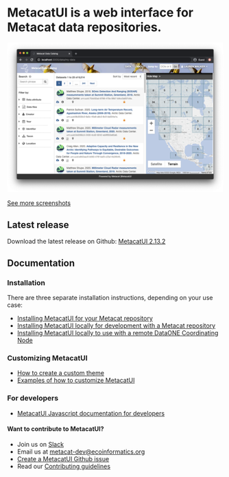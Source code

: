 # MetacatUI is a web interface for Metacat data repositories.

![Data Search Page](https://raw.githubusercontent.com/NCEAS/metacatui/master/docs/screenshots/screenshot-search.png)

[See more screenshots](screenshots/index.html)

## Latest release
Download the latest release on Github: [MetacatUI 2.13.2](https://github.com/NCEAS/metacatui/releases/tag/2.13.2)

## Documentation

### Installation

There are three separate installation instructions, depending on your use case:

- [Installing MetacatUI for your Metacat repository](install)
- [Installing MetacatUI locally for development with a Metacat repository](install/local.html)
- [Installing MetacatUI locally to use with a remote DataONE Coordinating Node](install/use-with-cn.html)

### Customizing MetacatUI
- [How to create a custom theme](install/configuration/index.html)
- [Examples of how to customize MetacatUI](guides/index.html)

### For developers
- [MetacatUI Javascript documentation for developers](/metacatui/docs/index.html)

#### Want to contribute to MetacatUI?
  - Join us on [Slack](https://slack.dataone.org/)
  - Email us at metacat-dev@ecoinformatics.org
  - [Create a MetacatUI Github issue](https://github.com/NCEAS/metacatui/issues/new/choose)
  - Read our [Contributing guidelines](https://github.com/NCEAS/metacatui/blob/master/CONTRIBUTING.md)
